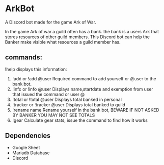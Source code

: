 # ArkBot
A Discord bot made for the game Ark of War.

In the game Ark of war a guild often has a bank. the bank is a users Ark that stores resources of other guild members. This Discord bot can help the Banker make visible what resources a guild member has.

## commands:
!help displays this information:
1. !add or !add @user
Required command to add yourself or @user to the bank bot.
2. !info or !info @user
Displays name,startdate and exemption from user that issued the command or user @
3. !total or !total @user
Displays total banked in personal
4. !tracker or !tracker @user
Displays total banked to guild
5. !rename name
Rename yourself in the bank bot, BEWARE IF NOT ASKED BY BANKER YOU MAY NOT SEE TOTALS
6. !gear
Calculate gear stats, issue the command to find how it works



## Dependencies

* Google Sheet
* Mariadb Database
* Discord